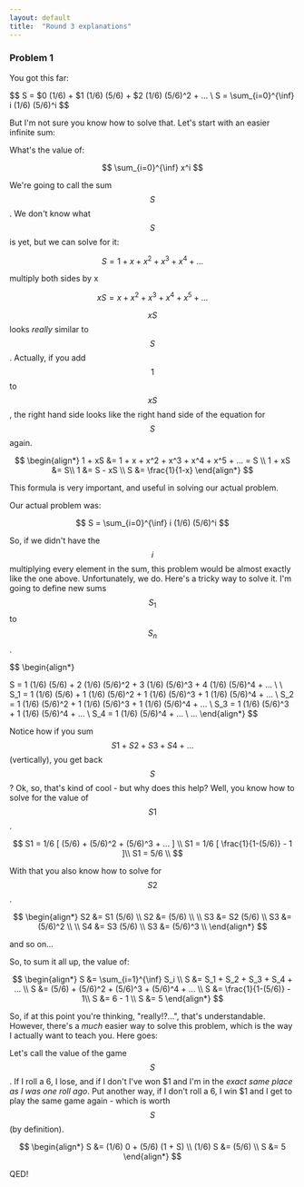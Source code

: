 ```yaml
---
layout: default
title:  "Round 3 explanations"
---
```


### Problem 1 ###

You got this far:

$$
S = $0 (1/6) + $1 (1/6) (5/6) + $2 (1/6) (5/6)^2 + ... \\
S = \sum_{i=0}^{\inf} i (1/6) (5/6)^i
$$

But I'm not sure you know how to solve that.  Let's start with an easier infinite sum:

What's the value of:

$$
\sum_{i=0}^{\inf} x^i
$$

We're going to call the sum $$S$$.  We don't know what $$S$$ is yet, but we can solve for it:

$$
S = 1 + x + x^2 + x^3 + x^4 + ...
$$

multiply both sides by x

$$
xS = x + x^2 + x^3 + x^4 + x^5 + ...
$$

$$xS$$ looks *really* similar to $$S$$.  Actually, if you add $$1$$ to $$xS$$, the right hand side looks like the right hand side of the equation for $$S$$ again.

$$
\begin{align*}
1 + xS &= 1 + x + x^2 + x^3 + x^4 + x^5 + ... = S \\
1 + xS &= S\\
1 &= S - xS \\
S &= \frac{1}{1-x}
\end{align*}
$$

This formula is very important, and useful in solving our actual problem.

Our actual problem was:

$$
S = \sum_{i=0}^{\inf} i (1/6) (5/6)^i
$$

So, if we didn't have the $$i$$ multiplying every element in the sum, this problem would be almost exactly like the one above.  Unfortunately, we do.  Here's a tricky way to solve it.  I'm going to define new sums $$S_1$$ to $$S_n$$.

$$
\begin{align*}

S = 1 (1/6) (5/6) + 2 (1/6) (5/6)^2 + 3 (1/6) (5/6)^3 + 4 (1/6) (5/6)^4 + ... \\
\\
S_1 = 1 (1/6) (5/6) + 1 (1/6) (5/6)^2 + 1 (1/6) (5/6)^3 + 1 (1/6) (5/6)^4 + ... \\
S_2 = 1 (1/6) (5/6)^2 + 1 (1/6) (5/6)^3 + 1 (1/6) (5/6)^4 + ... \\
S_3 = 1 (1/6) (5/6)^3 + 1 (1/6) (5/6)^4 + ... \\
S_4 = 1 (1/6) (5/6)^4 + ... \\
...
\end{align*}
$$

Notice how if you sum $$S1 + S2 + S3 + S4 + ...$$ (vertically), you get back $$S$$?  Ok, so, that's kind of cool - but why does this help?  Well, you know how to solve for the value of $$S1$$.

$$
S1 = 1/6 [ (5/6) + (5/6)^2 + (5/6)^3 + ... ] \\
S1 = 1/6 [ \frac{1}{1-(5/6)} - 1 ]\\
S1 = 5/6 \\
$$

With that you also know how to solve for $$S2$$.

$$
\begin{align*}
S2 &= S1 (5/6) \\
S2 &= (5/6) \\
 \\
S3 &= S2 (5/6) \\
S3 &= (5/6)^2 \\
 \\
S4 &= S3 (5/6) \\
S3 &= (5/6)^3 \\
\end{align*}
$$

and so on...

So, to sum it all up, the value of:

$$
\begin{align*}
S &= \sum_{i=1}^{\inf} S_i \\
S &= S_1 + S_2 + S_3 + S_4 + ... \\
S &= (5/6) + (5/6)^2 + (5/6)^3 + (5/6)^4 + ... \\
S &= \frac{1}{1-(5/6)} - 1\\
S &= 6 - 1 \\
S &= 5
\end{align*}
$$

So, if at this point you're thinking, "really!?...", that's understandable.  However, there's a *much* easier way to solve this problem, which is the way I actually want to teach you.  Here goes:

Let's call the value of the game $$S$$.  If I roll a 6, I lose, and if I don't I've won $1 and I'm in the *exact same place as I was one roll ago*.  Put another way, if I don't roll a 6, I win $1 and I get to play the same game again - which is worth $$S$$ (by definition).

$$
\begin{align*}
S &= (1/6) 0 + (5/6) (1 + S) \\
(1/6) S &= (5/6) \\
S &= 5 
\end{align*}
$$

QED!
